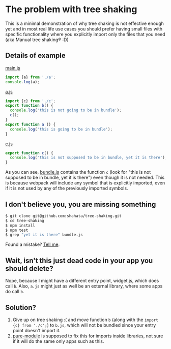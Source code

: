 # The problem with tree shaking

This is a minimal demonstration of why tree shaking is not effective enough yet and in most real life use cases you should prefer having small files with specific functionality where you explicitly import only the files that you need (aka Manual tree shaking® :D)

## Details of example

[main.js](main.js)
```js
import {a} from './a';
console.log(a);
```

[a.js](a.js)
```js
import {c} from './c';
export function b() {
  console.log('this is not going to be in bundle');
  c();
}
export function a () {
  console.log('this is going to be in bundle');
}
```

[c.js](c.js)
```js
export function c() {
  console.log('this is not supposed to be in bundle, yet it is there');
}
```

As you can see, [bundle.js](bundle.js) contains the function `c` (look for "this is not supposed to be in bundle, yet it is there") even though it is not needed. This is because webpack will include any symbol that is explicitly imported, even if it is not used by any of the previously imported symbols.

## I don't believe you, you are missing something

```sh
$ git clone git@github.com:shahata/tree-shaking.git
$ cd tree-shaking
$ npm install
$ npm test
$ grep "yet it is there" bundle.js
```
Found a mistake? [Tell me](https://github.com/shahata/tree-shaking/issues/new).

## Wait, isn't this just dead code in your app you should delete?

Nope, because I might have a different entry point, widget.js, which does call `b`. Also, `a.js` might just as well be an external library, where some apps do call `b`.

## Solution?

1) Give up on tree shaking :( and move function `b` (along with the `import {c} from './c';`) to `b.js`, which will not be bundled since your entry point doesn't import it.
2) [pure-module](https://github.com/webpack/webpack/tree/feature/pure-module/examples/pure-module) is supposed to fix this for imports inside libraries, not sure if it will do the same only apps such as this.

